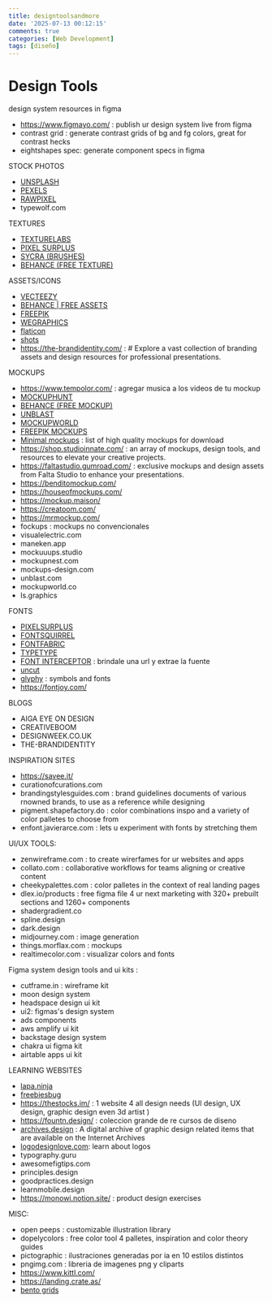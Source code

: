 ```yaml
---
title: designtoolsandmore
date: '2025-07-13 00:12:15'
comments: true
categories: [Web Development]
tags: [diseño]
---
```


# Design Tools

design system resources in figma
- https://www.figmayo.com/ : publish ur design system live from figma
- contrast grid : generate contrast grids of bg and fg colors, great for contrast hecks
- eightshapes spec: generate component specs in figma


STOCK PHOTOS
- [UNSPLASH](https://unsplash.com/)
- [PEXELS](https://www.pexels.com/)
- [RAWPIXEL](https://www.rawpixel.com/) 
- typewolf.com


TEXTURES
- [TEXTURELABS](https://texturelabs.org/)
- [PIXEL SURPLUS](https://pixelsurplus.com/)
- [SYCRA (BRUSHES)](https://www.deviantart.com/search?q=BRUSHES)
- [BEHANCE (FREE TEXTURE)](https://www.behance.net/search/projects/free%20textures#)


ASSETS/ICONS
- [VECTEEZY](https://es.vecteezy.com/)
- [BEHANCE | FREE ASSETS](https://www.behance.net/search/projects/Free%20Assets)
- [FREEPIK](https://www.freepik.es/)
- [WEGRAPHICS](https://we.graphics/) 
- [flaticon](https://www.flaticon.com/)
- [shots](https://shots.so/)
- https://the-brandidentity.com/ : # Explore a vast collection of branding assets and design resources for professional presentations. 


MOCKUPS
-  https://www.tempolor.com/ :  agregar musica a los videos de tu mockup
- [MOCKUPHUNT](https://mockuphunt.co/)
- [BEHANCE (FREE MOCKUP)](https://www.behance.net/search/projects/free%20mockup)
- [UNBLAST](https://unblast.com/mockups/)
- [MOCKUPWORLD](https://www.mockupworld.co/)
- [FREEPIK MOCKUPS](https://www.freepik.com/free-photos-vectors/mockup) 
- [Minimal mockups](https://www.minimalmockups.com/) : list of high quality mockups for download
- https://shop.studioinnate.com/  :  an array of mockups, design tools, and resources to elevate your creative projects.  
-  https://faltastudio.gumroad.com/ :  exclusive mockups and design assets from Falta Studio to enhance your presentations. 
- https://benditomockup.com/ 
- https://houseofmockups.com/ 
- https://mockup.maison/ 
- https://creatoom.com/ 
- https://mrmockup.com/
- fockups : mockups no convencionales
-  visualelectric.com  
-  maneken.app  
-  mockuuups.studio  
-  mockupnest.com  
-   mockups-design.com  
-  unblast.com  
-  mockupworld.co  
-  ls.graphics

FONTS
- [PIXELSURPLUS](https://pixelsurplus.com)
- [FONTSQUIRREL](https://www.fontsquirrel.com/)
- [FONTFABRIC](https://www.fontfabric.com/)
- [TYPETYPE](https://typetype.org/freefonts/)
- [FONT INTERCEPTOR](https://fontinterceptor.mschfmag.com/) : brindale una url y extrae la fuente
- [uncut](https://uncut.wtf/)
- [glyphy](https://glyphy.io/) : symbols and fonts
- https://fontjoy.com/ 


BLOGS
- AIGA EYE ON DESIGN
- CREATIVEBOOM
- DESIGNWEEK.CO.UK
- THE-BRANDIDENTITY



INSPIRATION SITES
- https://savee.it/
- curationofcurations.com 
- brandingstylesguides.com : brand guidelines documents of various rnowned brands, to use as a reference while designing
- pigment.shapefactory.do : color combinations inspo and a variety of color palletes to choose from
- enfont.javierarce.com : lets u experiment with fonts by stretching them


UI/UX TOOLS:
- zenwireframe.com : to create wirerfames for ur websites and apps
- collato.com : collaborative workflows for teams aligning or creative content
- cheekypalettes.com : color palletes in the context of real landing pages
- dlex.io/products : free figma file 4 ur next marketing with 320+ prebuilt sections and 1260+ components
- shadergradient.co
- spline.design
- dark.design
- midjourney.com : image generation
- things.morflax.com : mockups 
- realtimecolor.com  : visualizar colors and fonts

Figma system design tools and ui kits : 
- cutframe.in : wireframe kit
- moon design system
- headspace design ui kit 
- ui2: figmas's design system
- ads components
- aws amplify ui kit
- backstage design system
- chakra ui figma kit
- airtable apps ui kit



LEARNING WEBSITES
-  [lapa.ninja](http://lapa.ninja/)  
- [freebiesbug](https://freebiesbug.com/) 
- https://thestocks.im/ : 1 website 4 all design needs (UI design, UX design, graphic design even 3d artist )
- https://fountn.design/ : coleccion grande de re cursos de diseno
- [archives.design](https://archives.design/) : A digital archive of graphic design related items that are available on the Internet Archives 
- [logodesignlove.com](https://www.logodesignlove.com/): learn about logos 
- typography.guru
- awesomefigtips.com 
- principles.design
- goodpractices.design
- learnmobile.design
- https://monowi.notion.site/ : product design exercises

MISC:
- open peeps : customizable illustration library
- dopelycolors : free color tool 4 palletes, inspiration and color theory guides
- pictographic : ilustraciones generadas por ia en 10 estilos distintos
- pngimg.com : libreria de imagenes png y cliparts 
- https://www.kittl.com/  
- https://landing.crate.as/ 
- [bento grids](https://bentogrids.com/) 